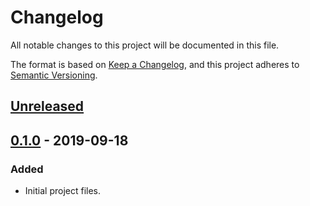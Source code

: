 # Changelog

All notable changes to this project will be documented in this file.

The format is based on [Keep a Changelog](https://keepachangelog.com/en/1.0.0/),
and this project adheres to [Semantic Versioning](https://semver.org/spec/v2.0.0.html).

## [Unreleased]

## [0.1.0] - 2019-09-18

### Added

- Initial project files.

[unreleased]: https://github.com/DBC-Works/SoundVisualShaderBase/compare/v0.1.0...HEAD
[0.1.0]: https://github.com/DBC-Works/SoundVisualShaderBase/releases/tag/v0.1.0
